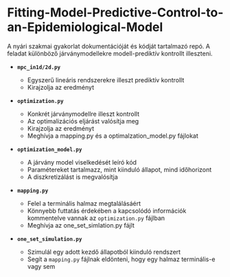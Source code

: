 # Fitting-Model-Predictive-Control-to-an-Epidemiological-Model
A nyári szakmai gyakorlat dokumentációját és kódját tartalmazó repó. A feladat különböző járványmodellekre modell-prediktív kontrollt illeszteni.
- **`mpc_in1d/2d.py`**
  - Egyszerű lineáris rendszerekre illeszt prediktív kontrollt
  - Kirajzolja az eredményt

- **`optimization.py`**
  - Konkrét járványmodellre illeszt kontrollt
  - Az optimalizációs eljárást valósítja meg
  - Kirajzolja az eredményt
  - Meghívja a mapping.py és a optimalzation_model.py fájlokat
    
- **`optimization_model.py`**
  - A járvány model viselkedését leíró kód
  - Paramétereket tartalmazz, mint kiinduló állapot, mind időhorizont
  - A diszkretizálást is megvalósítja


- **`mapping.py`**
  - Felel a terminális halmaz megtalálásáért
  - Könnyebb futtatás érdekében a kapcsolódó információk kommentelve vannak az `optimization.py` fájlban
  - Meghívja az one_set_simlation.py fájlt

- **`one_set_simulation.py`**
  - Szimulál egy adott kezdő állapotból kiinduló rendszert
  - Segít a `mapping.py` fájlnak eldönteni, hogy egy halmaz terminális-e vagy sem
